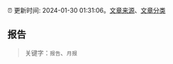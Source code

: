 :alarm_clock: 更新时间: 2024-01-30 01:31:06。[文章来源](/README.md)、[文章分类](/TAGS.md)

## 报告


> 关键字：`报告`、`月报`



